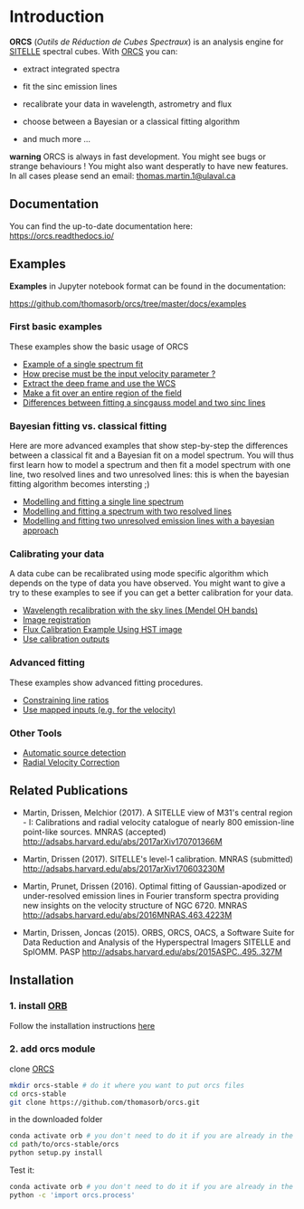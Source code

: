 # Introduction


**ORCS** (*Outils de Réduction de Cubes Spectraux*) is an analysis engine for [SITELLE](http://www.cfht.hawaii.edu/Instruments/Sitelle) spectral cubes. With [ORCS](https://github.com/thomasorb/orcs) you can:

* extract integrated spectra
  
* fit the sinc emission lines
  
* recalibrate your data in wavelength, astrometry and flux
  
* choose between a Bayesian or a classical fitting algorithm

* and much more ...

    
   
**warning** ORCS is always in fast development. You might see bugs or
 strange behaviours ! You might also want desperatly to have new
 features. In all cases please send an email:
 thomas.martin.1@ulaval.ca



## Documentation

You can find the up-to-date documentation here: https://orcs.readthedocs.io/


## Examples
**Examples** in Jupyter notebook format can be found in the documentation:

https://github.com/thomasorb/orcs/tree/master/docs/examples


### First basic examples

These examples show the basic usage of ORCS

* [Example of a single spectrum fit](docs/examples/fit_a_single_spectrum.ipynb)
* [How precise must be the input velocity parameter ?](docs/examples/velocity_parameter_precision.ipynb)
* [Extract the deep frame and use the WCS](docs/examples/deep_wcs.ipynb)
* [Make a fit over an entire region of the field](docs/examples/fit_region.ipynb)
* [Differences between fitting a sincgauss model and two sinc lines](docs/examples/sincgauss_vs_2_sinc.ipynb)
     
### Bayesian fitting vs. classical fitting

Here are more advanced examples that show step-by-step the differences between a classical fit and a Bayesian fit on a model spectrum. You will thus first learn how to model a spectrum and then fit a model spectrum with one line, two resolved lines and two unresolved lines: this is when the bayesian fitting algorithm becomes intersting ;)

* [Modelling and fitting a single line spectrum](docs/examples/model+fit_1_line.ipynb)
* [Modelling and fitting a spectrum with two resolved lines](docs/examples/model+fit_2_lines.ipynb)
* [Modelling and fitting two unresolved emission lines with a bayesian approach](docs/examples/model+fit_2_lines_bayes.ipynb)

### Calibrating your data

A data cube can be recalibrated using mode specific algorithm which depends on the type of data you have observed. You might want to give a try to these examples to see if you can get a better calibration for your data.

 
* [Wavelength recalibration with the sky lines (Mendel OH bands)](docs/examples/wavelength_calibration.ipynb)
* [Image registration](docs/examples/image_registration.ipynb)
* [Flux Calibration Example Using HST image](docs/examples/hst_flux_calibration.ipynb)
* [Use calibration outputs](docs/examples/use_calibration_outputs.ipynb)

### Advanced fitting

These examples show advanced fitting procedures.

* [Constraining line ratios](docs/examples/constaining_line_ratios.ipynb)
* [Use mapped inputs (e.g. for the velocity)](docs/examples/fit_region_w_mapped_params.ipynb)

### Other Tools

* [Automatic source detection](docs/examples/automatic_source_detection.ipynb)
* [Radial Velocity Correction](docs/examples/heliocentric_velocity.ipynb)


## Related Publications

* Martin, Drissen, Melchior (2017). A SITELLE view of M31's central region - I: Calibrations and radial velocity catalogue of nearly 800 emission-line point-like sources. MNRAS (accepted)
  http://adsabs.harvard.edu/abs/2017arXiv170701366M

* Martin, Drissen (2017). SITELLE's level-1 calibration. MNRAS (submitted)
  http://adsabs.harvard.edu/abs/2017arXiv170603230M

* Martin, Prunet, Drissen (2016). Optimal fitting of Gaussian-apodized or under-resolved emission lines in Fourier transform spectra providing new insights on the velocity structure of NGC 6720. MNRAS
  http://adsabs.harvard.edu/abs/2016MNRAS.463.4223M

* Martin, Drissen, Joncas (2015). ORBS, ORCS, OACS, a Software Suite for Data Reduction and Analysis of the Hyperspectral Imagers SITELLE and SpIOMM. PASP
  http://adsabs.harvard.edu/abs/2015ASPC..495..327M
 

## Installation


### 1. install [ORB](https://github.com/thomasorb/orb)

Follow the installation instructions [here](https://github.com/thomasorb/orb)

### 2. add orcs module

clone [ORCS](https://github.com/thomasorb/orcs)
```bash
mkdir orcs-stable # do it where you want to put orcs files
cd orcs-stable
git clone https://github.com/thomasorb/orcs.git
```

in the downloaded folder
```bash
conda activate orb # you don't need to do it if you are already in the orb environment
cd path/to/orcs-stable/orcs
python setup.py install
```

Test it:
```bash
conda activate orb # you don't need to do it if you are already in the orb environment
python -c 'import orcs.process'
```


